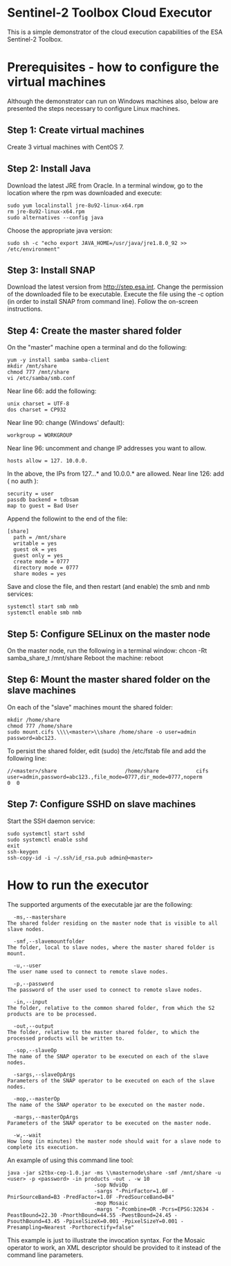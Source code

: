 # Sentinel-2 Toolbox Cloud Executor

This is a simple demonstrator of the cloud execution capabilities of the ESA Sentinel-2 Toolbox.

# Prerequisites - how to configure the virtual machines
Although the demonstrator can run on Windows machines also, below are presented the steps necessary to configure Linux machines.

## Step 1: Create virtual machines
Create 3 virtual machines with CentOS 7.
## Step 2: Install Java
Download the latest JRE from Oracle.
In a terminal window, go to the location where the rpm was downloaded and execute:

    sudo yum localinstall jre-8u92-linux-x64.rpm
    rm jre-8u92-linux-x64.rpm
    sudo alternatives --config java

Choose the appropriate java version:

    sudo sh -c "echo export JAVA_HOME=/usr/java/jre1.8.0_92 >> /etc/environment"

## Step 3: Install SNAP
Download the latest version from http://step.esa.int.
Change the permission of the downloaded file to be executable.
Execute the file using the -c option (in order to install SNAP from command line).
Follow the on-screen instructions.

## Step 4: Create the master shared folder
On the "master" machine open a terminal and do the following:

    yum -y install samba samba-client
    mkdir /mnt/share
    chmod 777 /mnt/share
    vi /etc/samba/smb.conf

Near line 66: add the following:

    unix charset = UTF-8
    dos charset = CP932

Near line 90: change (Windows' default):

    workgroup = WORKGROUP

Near line 96: uncomment and change IP addresses you want to allow.

    hosts allow = 127. 10.0.0.

In the above, the IPs from 127.*.*.* and 10.0.0.* are allowed.
Near line 126: add ( no auth ):

    security = user
    passdb backend = tdbsam
    map to guest = Bad User

Append the followint to the end of the file:

    [share]
      path = /mnt/share
      writable = yes
      guest ok = yes
      guest only = yes
      create mode = 0777
      directory mode = 0777
      share modes = yes

Save and close the file, and then restart (and enable) the smb and nmb services:

    systemctl start smb nmb
    systemctl enable smb nmb

## Step 5: Configure SELinux on the master node
On the master node, run the following in a terminal window:
    chcon -Rt samba_share_t /mnt/share
Reboot the machine:
    reboot

## Step 6: Mount the master shared folder on the slave machines
On each of the "slave" machines mount the shared folder:

    mkdir /home/share
    chmod 777 /home/share
    sudo mount.cifs \\\\<master>\\share /home/share -o user=admin password=abc123.

To persist the shared folder, edit (sudo) the /etc/fstab file and add the following line:

    //<master>/share                      /home/share            cifs    user=admin,password=abc123.,file_mode=0777,dir_mode=0777,noperm       0  0

## Step 7: Configure SSHD on slave machines
Start the SSH daemon service:

    sudo systemctl start sshd
    sudo systemctl enable sshd
    exit
    ssh-keygen
    ssh-copy-id -i ~/.ssh/id_rsa.pub admin@<master>

# How to run the executor
The supported arguments of the executable jar are the following:

      -ms,--mastershare
    The shared folder residing on the master node that is visible to all slave nodes.

      -smf,--slavemountfolder
    The folder, local to slave nodes, where the master shared folder is mount.

      -u,--user
    The user name used to connect to remote slave nodes.
  
      -p,--password
    The password of the user used to connect to remote slave nodes.

      -in,--input
    The folder, relative to the common shared folder, from which the S2 products are to be processed.

      -out,--output
    The folder, relative to the master shared folder, to which the processed products will be written to.

      -sop,--slaveOp
    The name of the SNAP operator to be executed on each of the slave nodes.
  
      -sargs,--slaveOpArgs
    Parameters of the SNAP operator to be executed on each of the slave nodes.

      -mop,--masterOp
    The name of the SNAP operator to be executed on the master node.

      -margs,--masterOpArgs
    Parameters of the SNAP operator to be executed on the master node.
  
      -w,--wait
    How long (in minutes) the master node should wait for a slave node to complete its execution.

An example of using this command line tool:

    java -jar s2tbx-cep-1.0.jar -ms \\masternode\share -smf /mnt/share -u <user> -p <password> -in products -out . -w 10 
                                -sop NdviOp 
                                -sargs "-PnirFactor=1.0F -PnirSourceBand=B3 -PredFactor=1.0F -PredSourceBand=B4" 
                                -mop Mosaic 
                                -margs "-Pcombine=OR -Pcrs=EPSG:32634 -PeastBound=22.30 -PnorthBound=44.55 -PwestBound=24.45 -PsouthBound=43.45 -PpixelSizeX=0.001 -PpixelSizeY=0.001 -Presampling=Nearest -Porthorectify=false"

This example is just to illustrate the invocation syntax. For the Mosaic operator to work, an XML descriptor should be provided to it instead of the command line parameters.
